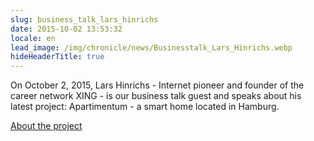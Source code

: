 ```yaml
---
slug: business_talk_lars_hinrichs
date: 2015-10-02 13:53:32
locale: en
lead_image: /img/chronicle/news/Businesstalk_Lars_Hinrichs.webp
hideHeaderTitle: true
---
```



On October 2, 2015, Lars Hinrichs - Internet pioneer and founder of the career network XING - is our business talk guest and speaks about his latest project: Apartimentum - a smart home located in Hamburg.

[About the project](http://www.apartimentum.com/#!home/mainPage)